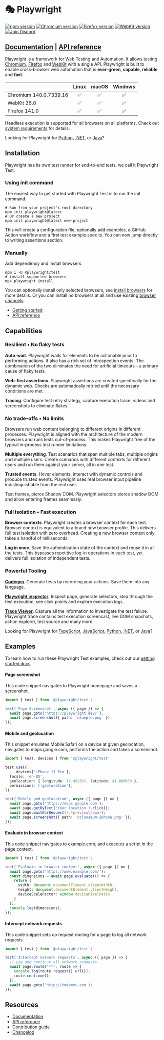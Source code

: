 # 🎭 Playwright

[![npm version](https://img.shields.io/npm/v/playwright.svg)](https://www.npmjs.com/package/playwright) <!-- GEN:chromium-version-badge -->[![Chromium version](https://img.shields.io/badge/chromium-140.0.7339.16-blue.svg?logo=google-chrome)](https://www.chromium.org/Home)<!-- GEN:stop --> <!-- GEN:firefox-version-badge -->[![Firefox version](https://img.shields.io/badge/firefox-141.0-blue.svg?logo=firefoxbrowser)](https://www.mozilla.org/en-US/firefox/new/)<!-- GEN:stop --> <!-- GEN:webkit-version-badge -->[![WebKit version](https://img.shields.io/badge/webkit-26.0-blue.svg?logo=safari)](https://webkit.org/)<!-- GEN:stop --> [![Join Discord](https://img.shields.io/badge/join-discord-informational)](https://aka.ms/playwright/discord)

## [Documentation](https://playwright.dev) | [API reference](https://playwright.dev/docs/api/class-playwright)

Playwright is a framework for Web Testing and Automation. It allows
testing [Chromium](https://www.chromium.org/Home), [Firefox](https://www.mozilla.org/en-US/firefox/new/)
and [WebKit](https://webkit.org/) with a single API. Playwright is built to enable cross-browser web automation that is
**ever-green**, **capable**, **reliable** and **fast**.

|                                                                      |       Linux        |       macOS        |      Windows       |
|:---------------------------------------------------------------------|:------------------:|:------------------:|:------------------:|
| Chromium <!-- GEN:chromium-version -->140.0.7339.16<!-- GEN:stop --> | :white_check_mark: | :white_check_mark: | :white_check_mark: |
| WebKit <!-- GEN:webkit-version -->26.0<!-- GEN:stop -->              | :white_check_mark: | :white_check_mark: | :white_check_mark: |
| Firefox <!-- GEN:firefox-version -->141.0<!-- GEN:stop -->           | :white_check_mark: | :white_check_mark: | :white_check_mark: |

Headless execution is supported for all browsers on all platforms. Check
out [system requirements](https://playwright.dev/docs/intro#system-requirements) for details.

Looking for Playwright
for [Python](https://playwright.dev/python/docs/intro), [.NET](https://playwright.dev/dotnet/docs/intro),
or [Java](https://playwright.dev/java/docs/intro)?

## Installation

Playwright has its own test runner for end-to-end tests, we call it Playwright Test.

### Using init command

The easiest way to get started with Playwright Test is to run the init command.

```Shell
# Run from your project's root directory
npm init playwright@latest
# Or create a new project
npm init playwright@latest new-project
```

This will create a configuration file, optionally add examples, a GitHub Action workflow and a first test
example.spec.ts. You can now jump directly to writing assertions section.

### Manually

Add dependency and install browsers.

```Shell
npm i -D @playwright/test
# install supported browsers
npx playwright install
```

You can optionally install only selected browsers,
see [install browsers](https://playwright.dev/docs/cli#install-browsers) for more details. Or you can install no
browsers at all and use existing [browser channels](https://playwright.dev/docs/browsers).

* [Getting started](https://playwright.dev/docs/intro)
* [API reference](https://playwright.dev/docs/api/class-playwright)

## Capabilities

### Resilient • No flaky tests

**Auto-wait**. Playwright waits for elements to be actionable prior to performing actions. It also has a rich set of
introspection events. The combination of the two eliminates the need for artificial timeouts - a primary cause of flaky
tests.

**Web-first assertions**. Playwright assertions are created specifically for the dynamic web. Checks are automatically
retried until the necessary conditions are met.

**Tracing**. Configure test retry strategy, capture execution trace, videos and screenshots to eliminate flakes.

### No trade-offs • No limits

Browsers run web content belonging to different origins in different processes. Playwright is aligned with the
architecture of the modern browsers and runs tests out-of-process. This makes Playwright free of the typical in-process
test runner limitations.

**Multiple everything**. Test scenarios that span multiple tabs, multiple origins and multiple users. Create scenarios
with different contexts for different users and run them against your server, all in one test.

**Trusted events**. Hover elements, interact with dynamic controls and produce trusted events. Playwright uses real
browser input pipeline indistinguishable from the real user.

Test frames, pierce Shadow DOM. Playwright selectors pierce shadow DOM and allow entering frames seamlessly.

### Full isolation • Fast execution

**Browser contexts**. Playwright creates a browser context for each test. Browser context is equivalent to a brand new
browser profile. This delivers full test isolation with zero overhead. Creating a new browser context only takes a
handful of milliseconds.

**Log in once**. Save the authentication state of the context and reuse it in all the tests. This bypasses repetitive
log-in operations in each test, yet delivers full isolation of independent tests.

### Powerful Tooling

**[Codegen](https://playwright.dev/docs/codegen)**. Generate tests by recording your actions. Save them into any
language.

**[Playwright inspector](https://playwright.dev/docs/inspector)**. Inspect page, generate selectors, step through the
test execution, see click points and explore execution logs.

**[Trace Viewer](https://playwright.dev/docs/trace-viewer)**. Capture all the information to investigate the test
failure. Playwright trace contains test execution screencast, live DOM snapshots, action explorer, test source and many
more.

Looking for Playwright
for [TypeScript](https://playwright.dev/docs/intro), [JavaScript](https://playwright.dev/docs/intro), [Python](https://playwright.dev/python/docs/intro), [.NET](https://playwright.dev/dotnet/docs/intro),
or [Java](https://playwright.dev/java/docs/intro)?

## Examples

To learn how to run these Playwright Test examples, check out
our [getting started docs](https://playwright.dev/docs/intro).

#### Page screenshot

This code snippet navigates to Playwright homepage and saves a screenshot.

```TypeScript
import { test } from '@playwright/test';

test('Page Screenshot', async ({ page }) => {
  await page.goto('https://playwright.dev/');
  await page.screenshot({ path: `example.png` });
});
```

#### Mobile and geolocation

This snippet emulates Mobile Safari on a device at given geolocation, navigates to maps.google.com, performs the action
and takes a screenshot.

```TypeScript
import { test, devices } from '@playwright/test';

test.use({
  ...devices['iPhone 13 Pro'],
  locale: 'en-US',
  geolocation: { longitude: 12.492507, latitude: 41.889938 },
  permissions: ['geolocation'],
})

test('Mobile and geolocation', async ({ page }) => {
  await page.goto('https://maps.google.com');
  await page.getByText('Your location').click();
  await page.waitForRequest(/.*preview\/pwa/);
  await page.screenshot({ path: 'colosseum-iphone.png' });
});
```

#### Evaluate in browser context

This code snippet navigates to example.com, and executes a script in the page context.

```TypeScript
import { test } from '@playwright/test';

test('Evaluate in browser context', async ({ page }) => {
  await page.goto('https://www.example.com/');
  const dimensions = await page.evaluate(() => {
    return {
      width: document.documentElement.clientWidth,
      height: document.documentElement.clientHeight,
      deviceScaleFactor: window.devicePixelRatio
    }
  });
  console.log(dimensions);
});
```

#### Intercept network requests

This code snippet sets up request routing for a page to log all network requests.

```TypeScript
import { test } from '@playwright/test';

test('Intercept network requests', async ({ page }) => {
  // Log and continue all network requests
  await page.route('**', route => {
    console.log(route.request().url());
    route.continue();
  });
  await page.goto('http://todomvc.com');
});
```

## Resources

* [Documentation](https://playwright.dev)
* [API reference](https://playwright.dev/docs/api/class-playwright/)
* [Contribution guide](CONTRIBUTING.md)
* [Changelog](https://github.com/microsoft/playwright/releases)

